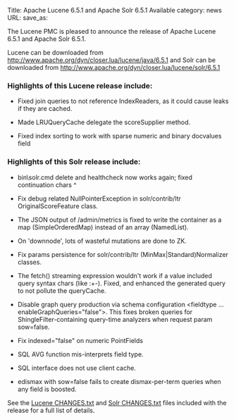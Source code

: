 Title: Apache Lucene 6.5.1 and Apache Solr 6.5.1 Available
category: news
URL: 
save_as: 

The Lucene PMC is pleased to announce the release of Apache Lucene 6.5.1 and Apache Solr 6.5.1.

Lucene can be downloaded from <http://www.apache.org/dyn/closer.lua/lucene/java/6.5.1>
and Solr can be downloaded from <http://www.apache.org/dyn/closer.lua/lucene/solr/6.5.1>

### Highlights of this Lucene release include:

  * Fixed join queries to not reference IndexReaders, as it could cause leaks if they are cached.

  * Made LRUQueryCache delegate the scoreSupplier method.

  * Fixed index sorting to work with sparse numeric and binary docvalues field

### Highlights of this Solr release include:

  * bin\solr.cmd delete and healthcheck now works again; fixed continuation chars ^

  * Fix debug related NullPointerException in solr/contrib/ltr OriginalScoreFeature class.

  * The JSON output of /admin/metrics is fixed to write the container as a map (SimpleOrderedMap) instead of an array (NamedList).

  * On 'downnode', lots of wasteful mutations are done to ZK.

  * Fix params persistence for solr/contrib/ltr (MinMax|Standard)Normalizer classes.

  * The fetch() streaming expression wouldn't work if a value included query syntax chars (like :+-). Fixed, and enhanced the generated query to not pollute the queryCache.

  * Disable graph query production via schema configuration <fieldtype ... enableGraphQueries="false">. This fixes broken queries for ShingleFilter-containing query-time analyzers when request param sow=false.

  * Fix indexed="false" on numeric PointFields

  * SQL AVG function mis-interprets field type.

  * SQL interface does not use client cache.

  * edismax with sow=false fails to create dismax-per-term queries when any field is boosted.

See the [Lucene CHANGES.txt](/core/6_5_1/changes/Changes.html) and
[Solr CHANGES.txt](/solr/6_5_1/changes/Changes.html) files included
with the release for a full list of details.

